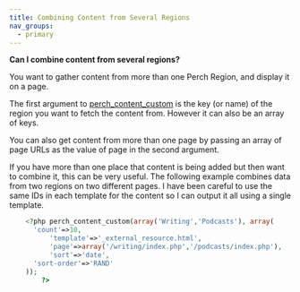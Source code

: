 ```yaml
---
title: Combining Content from Several Regions
nav_groups:
  - primary
---
```


**Can I combine content from several regions?**

You want to gather content from more than one Perch Region, and display it on a page.

The first argument to [perch_content_custom](/functions/content/perch-content-custom/) is the key (or name) of the region you want to fetch the content from. However it can also be an array of keys.

You can also get content from more than one page by passing an array of page URLs as the value of page in the second argument.

If you have more than one place that content is being added but then want to combine it, this can be very useful. The following example combines data from two regions on two different pages. I have been careful to use the same IDs in each template for the content so I can output it all using a single template.

```php
    <?php perch_content_custom(array('Writing','Podcasts'), array(
      'count'=>10,
		  'template'=>'_external_resource.html',
		  'page'=>array('/writing/index.php','/podcasts/index.php'),
		  'sort'=>'date',
      'sort-order'=>'RAND'
    ));
		?>
```
